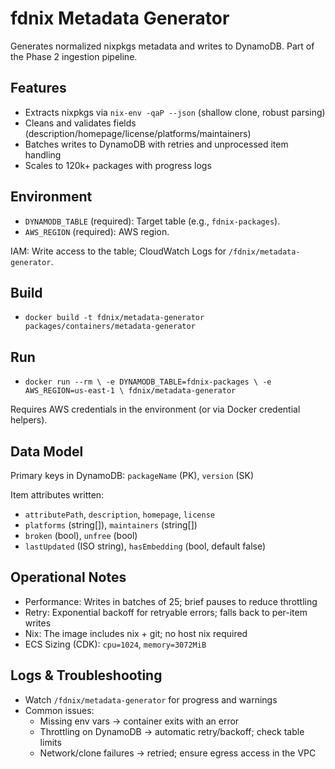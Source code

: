 # fdnix Metadata Generator

Generates normalized nixpkgs metadata and writes to DynamoDB. Part of the Phase 2 ingestion pipeline.

## Features

- Extracts nixpkgs via `nix-env -qaP --json` (shallow clone, robust parsing)
- Cleans and validates fields (description/homepage/license/platforms/maintainers)
- Batches writes to DynamoDB with retries and unprocessed item handling
- Scales to 120k+ packages with progress logs

## Environment

- `DYNAMODB_TABLE` (required): Target table (e.g., `fdnix-packages`).
- `AWS_REGION` (required): AWS region.

IAM: Write access to the table; CloudWatch Logs for `/fdnix/metadata-generator`.

## Build

- `docker build -t fdnix/metadata-generator packages/containers/metadata-generator`

## Run

- `docker run --rm \
  -e DYNAMODB_TABLE=fdnix-packages \
  -e AWS_REGION=us-east-1 \
  fdnix/metadata-generator`

Requires AWS credentials in the environment (or via Docker credential helpers).

## Data Model

Primary keys in DynamoDB: `packageName` (PK), `version` (SK)

Item attributes written:
- `attributePath`, `description`, `homepage`, `license`
- `platforms` (string[]), `maintainers` (string[])
- `broken` (bool), `unfree` (bool)
- `lastUpdated` (ISO string), `hasEmbedding` (bool, default false)

## Operational Notes

- Performance: Writes in batches of 25; brief pauses to reduce throttling
- Retry: Exponential backoff for retryable errors; falls back to per-item writes
- Nix: The image includes nix + git; no host nix required
- ECS Sizing (CDK): `cpu=1024`, `memory=3072MiB`

## Logs & Troubleshooting

- Watch `/fdnix/metadata-generator` for progress and warnings
- Common issues:
  - Missing env vars → container exits with an error
  - Throttling on DynamoDB → automatic retry/backoff; check table limits
  - Network/clone failures → retried; ensure egress access in the VPC
